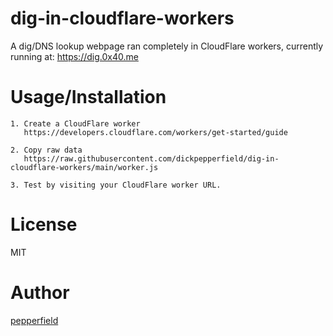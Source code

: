 # dig-in-cloudflare-workers

A dig/DNS lookup webpage ran completely in CloudFlare workers, currently running at: https://dig.0x40.me

# Usage/Installation

```
1. Create a CloudFlare worker
   https://developers.cloudflare.com/workers/get-started/guide

2. Copy raw data
   https://raw.githubusercontent.com/dickpepperfield/dig-in-cloudflare-workers/main/worker.js

3. Test by visiting your CloudFlare worker URL.
```
# License

MIT

# Author

[pepperfield](https://github.com/dickpepperfield)
